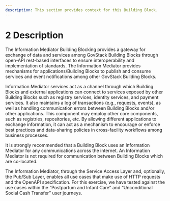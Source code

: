 ```yaml
---
description: This section provides context for this Building Block.
---
```


# 2 Description

The Information Mediator Building Blocking provides a gateway for exchange of data and services among GovStack Building Blocks through open-API rest-based interfaces to ensure interoperability and implementation of standards. The Information Mediator provides mechanisms for applications/Building Blocks to publish and consume services and event notifications among other GovStack Building Blocks.

Information Mediator services act as a channel through which Building Blocks and external applications can connect to services exposed by other Building Blocks such as registry services, identity services, and payment services. It also maintains a log of transactions (e.g., requests, events), as well as handling communication errors between Building Blocks and/or other applications. This component may employ other core components, such as registries, repositories, etc. By allowing different applications to exchange information, it can act as a mechanism to encourage or enforce best practices and data-sharing policies in cross-facility workflows among business processes.

It is strongly recommended that a Building Block uses an Information Mediator for any communications across the internet. An Information Mediator is not required for communication between Building Blocks which are co-located.

The Information Mediator, through the Service Access Layer and, optionally,  the Pub/Sub Layer, enables all use cases that make use of HTTP requests and the OpenAPI specification. For this exercise, we have tested against the use cases within the “Postpartum and Infant Care” and “Unconditional Social Cash Transfer” user journeys.
